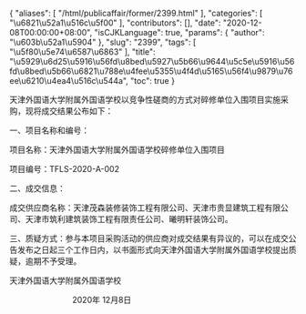 {
    "aliases": [
        "/html/publicaffair/former/2399.html"
    ],
    "categories": [
        "\u6821\u52a1\u516c\u5f00"
    ],
    "contributors": [],
    "date": "2020-12-08T00:00:00+08:00",
    "isCJKLanguage": true,
    "params": {
        "author": "\u603b\u52a1\u5904"
    },
    "slug": "2399",
    "tags": [
        "\u5f80\u5e74\u6587\u6863"
    ],
    "title": "\u5929\u6d25\u5916\u56fd\u8bed\u5927\u5b66\u9644\u5c5e\u5916\u56fd\u8bed\u5b66\u6821\u788e\u4fee\u5355\u4f4d\u5165\u56f4\u9879\u76ee\u6210\u4ea4\u516c\u544a",
    "toc": true
}

天津外国语大学附属外国语学校以竞争性磋商的方式对碎修单位入围项目实施采购，现将成交结果公布如下：




一、项目名称和编号：




项目名称：天津外国语大学附属外国语学校碎修单位入围项目




项目编号：TFLS-2020-A-002




二、成交信息：




成交供应商名称：天津茂森装修装饰工程有限公司、天津市贵显建筑工程有限公司、天津市筑利建筑装饰工程有限责任公司、曦明轩装饰公司。




三、质疑方式：参与本项目采购活动的供应商对成交结果有异议的，可以在成交公告发布之日起三个工作日内，以书面形式向天津外国语大学附属外国语学校提出质疑，逾期不予受理。




天津外国语大学附属外国语学校




                            2020年 12月8日



  
